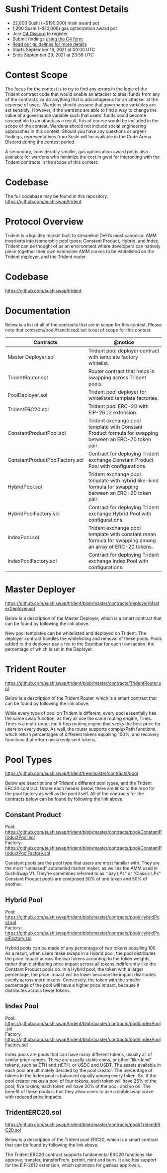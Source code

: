 # Sushi Trident Contest Details
- 22,800 Sushi (~$190,000) main award pot
- 1,200 Sushi (~$10,000) gas optimization award pot
- Join [C4 Discord](https://discord.gg/EY5dvm3evD) to register
- Submit findings [using the C4 form](https://code423n4.com/2021-09-sushi-trident-contest/submit)
- [Read our guidelines for more details](https://docs.code4rena.com/roles/wardens)
- Starts September 16, 2021 at 00:00 UTC
- Ends September 29, 2021 at 23:59 UTC

# Contest Scope

The focus for the contest is to try to find any errors in the logic of the Trident contract code that would enable an attacker to steal funds from any of the contracts, or do anything that is advantageous for an attacker at the expense of users. Wardens should assume that governance variables are set sensibly; However, if the wardens are able to find a way to change the value of a governance variable such that users' funds could become susceptible to an attack as a result, this of course would be included in the scope of the contest. Wardens should not include social engineering approaches in this contest. Should you have any questions or urgent findings, representatives from Sushi will be available in the Code Arena Discord during the contest period. 

A secondary, considerably smaller, gas optimization award pot is also available for wardens who minimize the cost in gwei for interacting with the Trident contracts in the scope of this contest.

# Codebase
The full codebase may be found in this repository: https://github.com/sushiswap/trident

# Protocol Overview

Trident is a liquidity market built to streamline DeFi’s most canonical AMM invariants into isomorphic pool types: Constant Product, Hybrid, and Index. Trident can be thought of as an environment where developers can natively piece together their own extensible AMM curves to be whitelisted on the Trident deployer, and the Trident router.

# Codebase

https://github.com/sushiswap/trident

# Documentation

Below is a list of all of the contracts that are in scope for this contest. Please note that contracts/pool/franchised/.sol is out of scope for this contest.

| Contracts | @notice |
|-------------------------------|------------------------------------------------------|
| Master Deployer.sol | Trident pool deployer contract with template factory whitelist. |
| TridentRouter.sol | Router contract that helps in swapping across Trident pools.|
| PoolDeployer.sol | Trident pool deployer for whitelisted template factories. |
| TridentERC20.sol | Trident pool ERC-20 with EIP-2612 extension. |
| ConstantProductPool.sol | Trident exchange pool template with Constant Product formula for swapping between an ERC-20 token pair. |
| ConstantProductPoolFactory.sol | Contract for deploying Trident exchange Constant Product Pool with configurations. |
| HybridPool.sol | Trident exchange pool template with hybrid like-kind formula for swapping between an ERC-20 token pair. |
| HybridPoolFactory.sol | Contract for deploying Trident exchange Hybrid Pool with configurations. |
| IndexPool.sol | Trident exchange pool template with constant mean formula for swapping among an array of ERC-20 tokens. |
| IndexPoolFactory.sol | Contract for deploying Trident exchange Index Pool with configurations. |

# Master Deployer 

https://github.com/sushiswap/trident/blob/master/contracts/deployer/MasterDeployer.sol

Below is a description of the Master Deployer, which is a smart contract that can be found by following the link above.

New pool templates can be whitelisted and deployed on Trident. The deployer contract handles the whitelisting and removal of these pools. Pools added to the deployer pay a fee to the Sushibar for each transaction, the percentage of which is set in the Deployer.

# Trident Router 

https://github.com/sushiswap/trident/blob/master/contracts/TridentRouter.sol

Below is a description of the Trident Router, which is a smart contract that can be found by following the link above.

While every type of pool on Trident is different, every pool essentially has the same swap function, as they all use the same routing engine, Tines. Tines is a multi-route, multi-hop routing engine that seeks the best price for users on every swap. As well, the router supports complexPath functions, which return percentages of different tokens equalling 100%, and recovery functions that return mistakenly sent tokens.

# Pool Types 

https://github.com/sushiswap/trident/tree/master/contracts/pool

Below are descriptions of Trident's different pool types, and the Trident ERC20 contract. Under each header below, there are links to the repo for the pool factory as well as the pool itself. All of the contracts for the contracts below can be found by following the link above.

## Constant Product

Pool: https://github.com/sushiswap/trident/blob/master/contracts/pool/ConstantProductPool.sol  
Factory: https://github.com/sushiswap/trident/blob/master/contracts/pool/ConstantProductPoolFactory.sol

Constant pools are the pool type that users are most familiar with. They are the most “unbiased” automated market maker, as well as the AMM used in SushiSwap V1. They’re sometimes referred to as “lazy LPs” or “Classic LPs” Constant Product pools are composed 50% of one token and 50% of another. 

## Hybrid Pool

Pool: https://github.com/sushiswap/trident/blob/master/contracts/pool/HybridPool.sol   
Factory: https://github.com/sushiswap/trident/blob/master/contracts/pool/HybridPoolFactory.sol

Hybrid pools can be made of any percentage of two tokens equalling 100. As a result, when users make swaps in a Hybrid pool, the pool distributes the price impact across the two tokens according to the token weights, rather than distributing price impact across all tokens indifferently like the Constant Product pools do. In a Hybrid pool, the token with a larger percentage, the price impact will be lower because the impact distributes evenly across more tokens. Conversely, the token with the smaller percentage of the pool will have a higher price impact, because it distributes across fewer tokens.
 
## Index Pool

Pool: https://github.com/sushiswap/trident/blob/master/contracts/pool/IndexPool.sol  
Factory: https://github.com/sushiswap/trident/blob/master/contracts/pool/IndexPoolFactory.sol

Index pools are pools that can have many different tokens, usually all of similar price ranges. These are usually stable coins, or other “like-kind” tokens, such as ETH and stETH, or USDC and USDT. The assets available in each pool are ultimately decided by the pool creator. The percentage of tokens in the Index pool is balanced equally among every token. So, if the pool creator makes a pool of four tokens, each token will have 25% of the pool; five tokens, each token will have 20% of the pool; and so on. The benefit of these pools is that they allow users to use a stableswap curve with reduced price impacts. 

## TridentERC20.sol

https://github.com/sushiswap/trident/blob/master/contracts/pool/TridentERC20.sol

Below is a description of the Trident pool ERC20, which is a smart contract that can be found by following the link above.

The Trident ERC20 contract supports fundamental ERC20 functions like approve, transfer, transferFrom, permit, mint and burn. It also has support for the EIP-2612 extension, which optimizes for gasless approvals.

